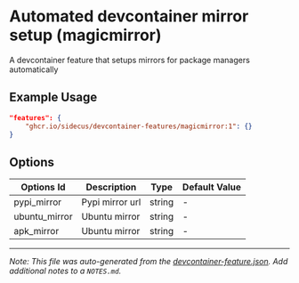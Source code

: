 
# Automated devcontainer mirror setup (magicmirror)

A devcontainer feature that setups mirrors for package managers automatically

## Example Usage

```json
"features": {
    "ghcr.io/sidecus/devcontainer-features/magicmirror:1": {}
}
```

## Options

| Options Id | Description | Type | Default Value |
|-----|-----|-----|-----|
| pypi_mirror | Pypi mirror url | string | - |
| ubuntu_mirror | Ubuntu mirror | string | - |
| apk_mirror | Ubuntu mirror | string | - |



---

_Note: This file was auto-generated from the [devcontainer-feature.json](https://github.com/sidecus/devcontainer-features/blob/main/src/magicmirror/devcontainer-feature.json).  Add additional notes to a `NOTES.md`._
